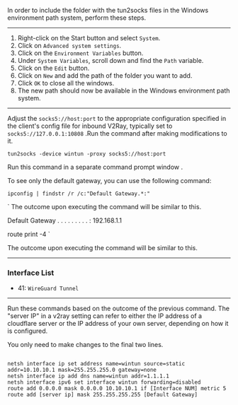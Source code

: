 

In order to include the folder with the tun2socks files in the Windows environment path system, perform these steps.

--------------------------------

1. Right-click on the Start button and select `System`.
2. Click on `Advanced system settings`.
3. Click on the `Environment Variables` button.
4. Under `System Variables`, scroll down and find the `Path` variable.
5. Click on the `Edit` button.
6. Click on `New` and add the path of the folder you want to add.
7. Click `OK` to close all the windows.
8. The new path should now be available in the Windows environment path system.


----------------------------------------------
Adjust the `socks5://host:port` to the appropriate configuration specified in the client's config file for inbound V2Ray, typically set to `socks5://127.0.0.1:10808` .Run the command after making modifications to it.

`
tun2socks -device wintun -proxy socks5://host:port
`


Run this command in a separate command prompt window .

 To see only the default gateway, you can use the following command:
 
`ipconfig | findstr /r /c:"Default Gateway.*:"`

`
The outcome upon executing the command will be similar to this.

Default Gateway . . . . . . . . . : 192.168.1.1

route print -4
`

The outcome upon executing the command will be similar to this.

---------------------

### Interface List

- 41: `WireGuard Tunnel`

---------------------------


Run these commands based on the outcome of the previous command.
The "server IP" in a v2ray setting can refer to either the IP address of a cloudflare server or the IP address of your own server, depending on how it is configured.

You only need to make changes to the final two lines.

```

netsh interface ip set address name=wintun source=static addr=10.10.10.1 mask=255.255.255.0 gateway=none
netsh interface ip add dns name=wintun addr=1.1.1.1
netsh interface ipv6 set interface wintun forwarding=disabled
route add 0.0.0.0 mask 0.0.0.0 10.10.10.1 if [Interface NUM] metric 5
route add [server ip] mask 255.255.255.255 [Default Gateway]

```
